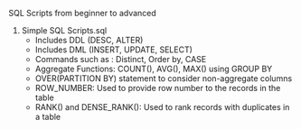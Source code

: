 SQL Scripts from beginner to advanced

1. Simple SQL Scripts.sql
    - Includes DDL (DESC, ALTER)
    - Includes DML (INSERT, UPDATE, SELECT)
    - Commands such as : Distinct, Order by, CASE
    - Aggregate Functions: COUNT(), AVG(), MAX() using GROUP BY
    - OVER(PARTITION BY) statement to consider non-aggregate columns
    - ROW_NUMBER: Used to provide row number to the records in the table
    - RANK() and DENSE_RANK(): Used to rank records with duplicates in a table
